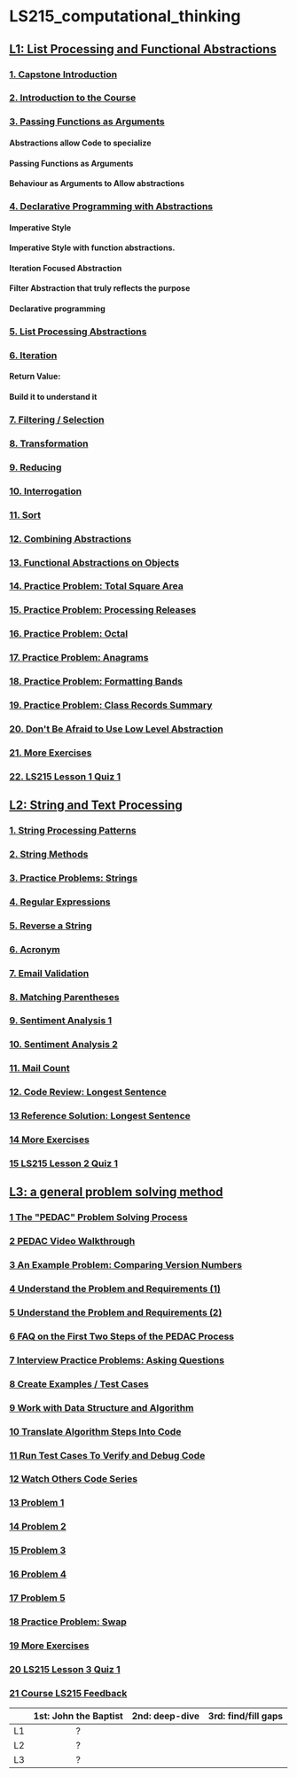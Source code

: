 # LS215_computational_thinking

## [L1: List Processing and Functional Abstractions](https://launchschool.com/lessons/bfc761bc/assignments)


### [1. Capstone Introduction](https://github.com/SandyRodger/LS215_computational_thinking/blob/main/L1_list_processing_and_functional_abstractions.md#capstone-introduction)
### [2. Introduction to the Course](https://github.com/SandyRodger/LS215_computational_thinking/blob/main/L1_list_processing_and_functional_abstractions.md#introduction-to-the-course)
### [3. Passing Functions as Arguments](https://github.com/SandyRodger/LS215_computational_thinking/blob/main/L1_list_processing_and_functional_abstractions.md#passing-functions-as-arguments)

#### Abstractions allow Code to specialize

#### Passing Functions as Arguments

#### Behaviour as Arguments to Allow abstractions

### [4. Declarative Programming with Abstractions](https://github.com/SandyRodger/LS215_computational_thinking/blob/main/L1_list_processing_and_functional_abstractions.md#declarative-programming-with-abstractions)

#### Imperative Style

#### Imperative Style with function abstractions.

#### Iteration Focused Abstraction

#### Filter Abstraction that truly reflects the purpose

#### Declarative programming

### [5. List Processing Abstractions](https://github.com/SandyRodger/LS215_computational_thinking/blob/main/L1_list_processing_and_functional_abstractions.md#:~:text=Declarative%20programming-,List%20Processing%20Abstractions,-Iteration)


### [6. Iteration](https://github.com/SandyRodger/LS215_computational_thinking/blob/main/L1_list_processing_and_functional_abstractions.md#:~:text=List%20Processing%20Abstractions-,Iteration,-Return%20Value%3A)

#### Return Value:

#### Build it to understand it

### [7. Filtering / Selection](https://github.com/SandyRodger/LS215_computational_thinking/blob/main/L1_list_processing_and_functional_abstractions.md#filtering--selection)

### [8. Transformation](https://github.com/SandyRodger/LS215_computational_thinking/blob/main/L1_list_processing_and_functional_abstractions.md#transformation)


### [9. Reducing](https://github.com/SandyRodger/LS215_computational_thinking/blob/main/L1_list_processing_and_functional_abstractions.md#reducing)

### [10. Interrogation](https://github.com/SandyRodger/LS215_computational_thinking/blob/main/L1_list_processing_and_functional_abstractions.md#interrogation )

### [11. Sort](https://github.com/SandyRodger/LS215_computational_thinking/blob/main/L1_list_processing_and_functional_abstractions.md#sort)
### [12. Combining Abstractions](https://github.com/SandyRodger/LS215_computational_thinking/blob/main/L1_list_processing_and_functional_abstractions.md#combining-abstractions)

### [13. Functional Abstractions on Objects](https://github.com/SandyRodger/LS215_computational_thinking/blob/main/L1_list_processing_and_functional_abstractions.md#functional-abstractions-on-objects)

### [14. Practice Problem: Total Square Area](https://github.com/SandyRodger/LS215_computational_thinking/blob/main/L1_list_processing_and_functional_abstractions.md#practice-problem-total-square-area)

### [15. Practice Problem: Processing Releases](https://github.com/SandyRodger/LS215_computational_thinking/blob/main/L1_list_processing_and_functional_abstractions.md#practice-problem-processing-releases)

### [16. Practice Problem: Octal](https://github.com/SandyRodger/LS215_computational_thinking/blob/main/L1_list_processing_and_functional_abstractions.md#practice-problem-octal)

### [17. Practice Problem: Anagrams](https://github.com/SandyRodger/LS215_computational_thinking/blob/main/L1_list_processing_and_functional_abstractions.md#practice-problem-anagrams)

### [18. Practice Problem: Formatting Bands](https://github.com/SandyRodger/LS215_computational_thinking/blob/main/L1_list_processing_and_functional_abstractions.md#practice-problem-formatting-bands)

### [19. Practice Problem: Class Records Summary](https://github.com/SandyRodger/LS215_computational_thinking/blob/main/L1_list_processing_and_functional_abstractions.md#practice-problem-class-records-summary)

### [20. Don't Be Afraid to Use Low Level Abstraction](https://github.com/SandyRodger/LS215_computational_thinking/blob/main/L1_list_processing_and_functional_abstractions.md#dont-be-afraid-to-use-low-level-abstraction)

### [21. More Exercises](https://github.com/SandyRodger/LS215_computational_thinking/blob/main/L1_list_processing_and_functional_abstractions.md#more-exercises)
### [22. LS215 Lesson 1 Quiz 1](https://github.com/SandyRodger/LS215_computational_thinking/blob/main/L1_list_processing_and_functional_abstractions.md#ls215-lesson-1-quiz-1)

## [L2: String and Text Processing](https://launchschool.com/lessons/08996120/assignments)

###  [1. String Processing Patterns](https://github.com/SandyRodger/LS215_computational_thinking/blob/main/L2_string_and_text_processing.md#1-string-processing-patterns)

### [2.	String Methods](https://github.com/SandyRodger/LS215_computational_thinking/blob/main/L2_string_and_text_processing.md#2string-methods)

### [3.	Practice Problems: Strings](https://github.com/SandyRodger/LS215_computational_thinking/blob/main/L2_string_and_text_processing.md#3practice-problems-strings)
### [4.	Regular Expressions](https://github.com/SandyRodger/LS215_computational_thinking/blob/main/L2_string_and_text_processing.md#4regular-expressions)

### [5.	Reverse a String](https://github.com/SandyRodger/LS215_computational_thinking/blob/main/L2_string_and_text_processing.md#5reverse-a-string)

### [6. Acronym](https://github.com/SandyRodger/LS215_computational_thinking/blob/main/L2_string_and_text_processing.md#6-acronym)

### [7. Email Validation](https://github.com/SandyRodger/LS215_computational_thinking/blob/main/L2_string_and_text_processing.md#7-email-validation)

### [8.	Matching Parentheses](https://github.com/SandyRodger/LS215_computational_thinking/blob/main/L2_string_and_text_processing.md#8matching-parentheses)
### [9.	Sentiment Analysis 1](https://github.com/SandyRodger/LS215_computational_thinking/blob/main/L2_string_and_text_processing.md#9sentiment-analysis-1)

### [10.	Sentiment Analysis 2](https://github.com/SandyRodger/LS215_computational_thinking/blob/main/L2_string_and_text_processing.md#10sentiment-analysis-2)

### [11. Mail Count](https://github.com/SandyRodger/LS215_computational_thinking/blob/main/L2_string_and_text_processing.md#11-mail-count)

### [12. Code Review: Longest Sentence](https://github.com/SandyRodger/LS215_computational_thinking/blob/main/L2_string_and_text_processing.md#12-code-review-longest-sentence)

### [13	Reference Solution: Longest Sentence](https://github.com/SandyRodger/LS215_computational_thinking/blob/main/L2_string_and_text_processing.md#13reference-solution-longest-sentence)
### [14	More Exercises](https://github.com/SandyRodger/LS215_computational_thinking/blob/main/L2_string_and_text_processing.md#14more-exercises)

### [15	LS215 Lesson 2 Quiz 1](https://github.com/SandyRodger/LS215_computational_thinking/blob/main/L2_string_and_text_processing.md#15ls215-lesson-2-quiz-1)

## [L3: a general problem solving method](https://github.com/SandyRodger/LS215_computational_thinking/blob/main/L3_a_general_problem_solving_approach.md)
### [1	The "PEDAC" Problem Solving Process](https://github.com/SandyRodger/LS215_computational_thinking/blob/main/L3_a_general_problem_solving_approach.md#1the-pedac-problem-solving-process)
### [2	PEDAC Video Walkthrough](https://github.com/SandyRodger/LS215_computational_thinking/blob/main/L3_a_general_problem_solving_approach.md#2pedac-video-walkthrough)
### [3	An Example Problem: Comparing Version Numbers](https://github.com/SandyRodger/LS215_computational_thinking/blob/main/L3_a_general_problem_solving_approach.md#3an-example-problem-comparing-version-numbers)
### [4	Understand the Problem and Requirements (1)](https://github.com/SandyRodger/LS215_computational_thinking/blob/main/L3_a_general_problem_solving_approach.md#4understand-the-problem-and-requirements-1)
### [5	Understand the Problem and Requirements (2)](https://github.com/SandyRodger/LS215_computational_thinking/blob/main/L3_a_general_problem_solving_approach.md#5understand-the-problem-and-requirements-2)
### [6	FAQ on the First Two Steps of the PEDAC Process](https://github.com/SandyRodger/LS215_computational_thinking/blob/main/L3_a_general_problem_solving_approach.md#6faq-on-the-first-two-steps-of-the-pedac-process)
### [7	Interview Practice Problems: Asking Questions](https://github.com/SandyRodger/LS215_computational_thinking/blob/main/L3_a_general_problem_solving_approach.md#7interview-practice-problems-asking-questions)
### [8	Create Examples / Test Cases](https://github.com/SandyRodger/LS215_computational_thinking/blob/main/L3_a_general_problem_solving_approach.md#8create-examples--test-cases)
### [9	Work with Data Structure and Algorithm](https://github.com/SandyRodger/LS215_computational_thinking/blob/main/L3_a_general_problem_solving_approach.md#9work-with-data-structure-and-algorithm)
### [10	Translate Algorithm Steps Into Code](https://github.com/SandyRodger/LS215_computational_thinking/blob/main/L3_a_general_problem_solving_approach.md#10translate-algorithm-steps-into-code)
### [11	Run Test Cases To Verify and Debug Code](https://github.com/SandyRodger/LS215_computational_thinking/blob/main/L3_a_general_problem_solving_approach.md#11run-test-cases-to-verify-and-debug-code)
### [12	Watch Others Code Series](https://github.com/SandyRodger/LS215_computational_thinking/blob/main/L3_a_general_problem_solving_approach.md#12watch-others-code-series)
### [13	Problem 1](https://github.com/SandyRodger/LS215_computational_thinking/blob/main/L3_a_general_problem_solving_approach.md#13problem-1)
### [14	Problem 2](https://github.com/SandyRodger/LS215_computational_thinking/blob/main/L3_a_general_problem_solving_approach.md#14problem-2)
### [15	Problem 3](https://github.com/SandyRodger/LS215_computational_thinking/blob/main/L3_a_general_problem_solving_approach.md#15problem-3)
### [16	Problem 4](https://github.com/SandyRodger/LS215_computational_thinking/blob/main/L3_a_general_problem_solving_approach.md#16problem-4)
### [17	Problem 5](https://github.com/SandyRodger/LS215_computational_thinking/blob/main/L3_a_general_problem_solving_approach.md#17problem-5)
### [18	Practice Problem: Swap](https://github.com/SandyRodger/LS215_computational_thinking/blob/main/L3_a_general_problem_solving_approach.md#18practice-problem-swap)
### [19	More Exercises](https://github.com/SandyRodger/LS215_computational_thinking/blob/main/L3_a_general_problem_solving_approach.md#19more-exercises)
### [20	LS215 Lesson 3 Quiz 1](https://github.com/SandyRodger/LS215_computational_thinking/blob/main/L3_a_general_problem_solving_approach.md#20ls215-lesson-3-quiz-1)
### [21	Course LS215 Feedback](https://github.com/SandyRodger/LS215_computational_thinking/blob/main/L3_a_general_problem_solving_approach.md#21course-ls215-feedback)


|  | 1st: John the Baptist | 2nd: deep-dive | 3rd: find/fill gaps |
| :--- | :---: | :---: | :---: | 
| L1 | ? |||
| L2 | ? |||
| L3 | ? |||
